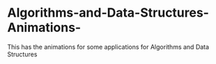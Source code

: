# Algorithms-and-Data-Structures-Animations-
This has the animations for some applications for Algorithms and Data Structures
